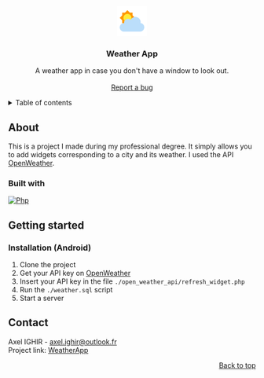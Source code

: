 <div id="readme-top" align="center">
  <img src="https://github.com/Jyess/weather_app/blob/master/img/favicon.png" alt="Logo" width="60">

  <h3 align="center">Weather App</h3>

  <p align="center">
    A weather app in case you don't have a window to look out.
    <br><br>
    <a href="https://github.com/Jyess/weather_app/issues">Report a bug</a>
  </p>
</div>

<details>
  <summary>Table of contents</summary>
  <ol>
    <li>
      <a href="#about">About</a>
      <ul>
        <li><a href="#built-with">Built with</a></li>
      </ul>
    </li>
    <li>
      <a href="#getting-started">Getting started</a>
      <ul>
        <li><a href="#installation-android">Installation (Android)</a></li>
      </ul>
    </li>
    <li><a href="#contact">Contact</a></li>
  </ol>
</details>

## About
This is a project I made during my professional degree. It simply allows you to add widgets corresponding to a city and its weather. I used the API
[OpenWeather](https://openweathermap.org/api). 

### Built with
[![Php][Php-img]][Php-url]

## Getting started
### Installation (Android)
1. Clone the project
2. Get your API key on [OpenWeather](https://openweathermap.org/api)
3. Insert your API key in the file `./open_weather_api/refresh_widget.php`
3. Run the `./weather.sql` script
4. Start a server

## Contact
Axel IGHIR - <a mailto="axel.ighir@outlook.fr">axel.ighir@outlook.fr</a><br>
Project link: [WeatherApp](https://github.com/Jyess/weather_app)

<p align="right"><a href="#readme-top">Back to top</a></p>

[Php-img]: https://img.shields.io/badge/php-787CB4?style=for-the-badge&logo=php&logoColor=white
[Php-url]: https://www.php.net/
